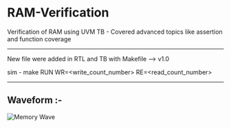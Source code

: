 # RAM-Verification
Verification of RAM using UVM TB - Covered advanced topics like assertion and function coverage

__________________________________________________________________________

New file were added in RTL and TB with Makefile --> v1.0

sim - make RUN WR=<write_count_number> RE=<read_count_number>

__________________________________________________________________________

## Waveform :- 

![Memory Wave](C:\Users\DELL\RAM-Verification\mem_wave.png)

